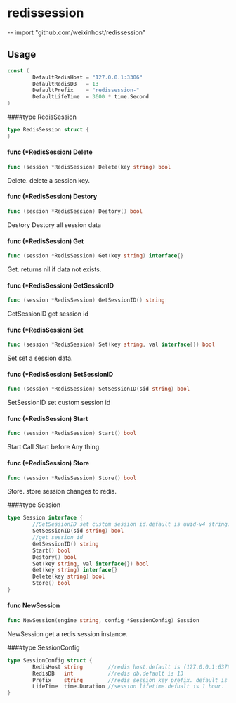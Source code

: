 # redissession
--
    import "github.com/weixinhost/redissession"


## Usage

```go
const (
       	DefaultRedisHost = "127.0.0.1:3306"
       	DefaultRedisDB   = 13
       	DefaultPrefix    = "redissession-"
       	DefaultLifeTime  = 3600 * time.Second
)
```

####type RedisSession

```go
type RedisSession struct {
}
```


#### func (*RedisSession) Delete

```go
func (session *RedisSession) Delete(key string) bool
```

Delete. delete a session key.

#### func (*RedisSession) Destory

```go
func (session *RedisSession) Destory() bool
```

Destory Destory all session data

#### func (*RedisSession) Get

```go
func (session *RedisSession) Get(key string) interface{}
```

Get. returns nil if data not exists.

#### func (*RedisSession) GetSessionID

```go
func (session *RedisSession) GetSessionID() string
```

GetSessionID get session id

#### func (*RedisSession) Set

```go
func (session *RedisSession) Set(key string, val interface{}) bool
```

Set set a session data.

#### func (*RedisSession) SetSessionID

```go
func (session *RedisSession) SetSessionID(sid string) bool
```

SetSessionID set custom session id

#### func (*RedisSession) Start

```go
func (session *RedisSession) Start() bool
```

Start.Call Start before Any thing.

#### func (*RedisSession) Store

```go
func (session *RedisSession) Store() bool
```

Store. store session changes to redis.

####type Session

```go
type Session interface {
       	//SetSessionID set custom session id.default is uuid-v4 string.
       	SetSessionID(sid string) bool
       	//get session id
       	GetSessionID() string
       	Start() bool
       	Destory() bool
       	Set(key string, val interface{}) bool
       	Get(key string) interface{}
       	Delete(key string) bool
       	Store() bool
}
```


#### func  NewSession

```go
func NewSession(engine string, config *SessionConfig) Session
```

NewSession get a redis session instance.

####type SessionConfig

```go
type SessionConfig struct {
       	RedisHost string        //redis host.default is (127.0.0.1:6379)
       	RedisDB   int           //redis db.default is 13
       	Prefix    string        //redis session key prefix. default is `redissession-`
       	LifeTime  time.Duration //session lifetime.defualt is 1 hour.
}
```